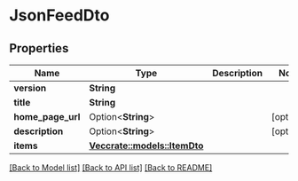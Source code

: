 # JsonFeedDto

## Properties

Name | Type | Description | Notes
------------ | ------------- | ------------- | -------------
**version** | **String** |  | 
**title** | **String** |  | 
**home_page_url** | Option<**String**> |  | [optional]
**description** | Option<**String**> |  | [optional]
**items** | [**Vec<crate::models::ItemDto>**](ItemDto.md) |  | 

[[Back to Model list]](../README.md#documentation-for-models) [[Back to API list]](../README.md#documentation-for-api-endpoints) [[Back to README]](../README.md)


